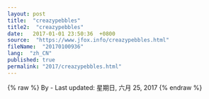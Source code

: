 ```yaml
---
layout: post
title:  "creazypebbles"
title2:  "creazypebbles"
date:   2017-01-01 23:50:36  +0800
source:  "https://www.jfox.info/creazypebbles.html"
fileName:  "20170100936"
lang:  "zh_CN"
published: true
permalink: "2017/creazypebbles.html"
---
```

{% raw %}
By  - Last updated: 星期日, 六月 25, 2017
{% endraw %}